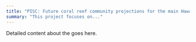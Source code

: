 ```yaml
---
title: "PISC: Future coral reef community projections for the main Hawaiian Islands"
summary: "This project focuses on..."
---
```


Detailed content about the goes here.